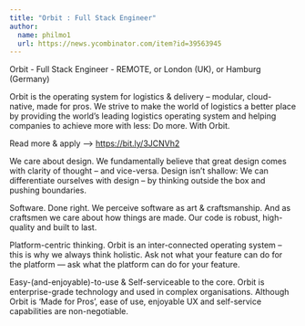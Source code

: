 ```yaml
---
title: "Orbit : Full Stack Engineer"
author:
  name: philmo1
  url: https://news.ycombinator.com/item?id=39563945
---
```

Orbit - Full Stack Engineer - REMOTE, or London (UK), or Hamburg (Germany)

Orbit is the operating system for logistics &amp; delivery – modular, cloud-native, made for pros. We strive to make the world of logistics a better place by providing the world’s leading logistics operating system and helping companies to achieve more with less: Do more. With Orbit.

Read more &amp; apply --&gt; <a href="https:&#x2F;&#x2F;bit.ly&#x2F;3JCNVh2" rel="nofollow">https:&#x2F;&#x2F;bit.ly&#x2F;3JCNVh2</a>

We care about design. We fundamentally believe that great design comes with clarity of thought – and vice-versa. Design isn’t shallow: We can differentiate ourselves with design – by thinking outside the box and pushing boundaries.

Software. Done right. We perceive software as art &amp; craftsmanship. And as craftsmen we care about how things are made. Our code is robust, high-quality and built to last.

Platform-centric thinking. Orbit is an inter-connected operating system – this is why we always think holistic. Ask not what your feature can do for the platform — ask what the platform can do for your feature.

Easy-(and-enjoyable)-to-use &amp; Self-serviceable to the core. Orbit is enterprise-grade technology and used in complex organisations. Although Orbit is ‘Made for Pros’, ease of use, enjoyable UX and self-service capabilities are non-negotiable.
